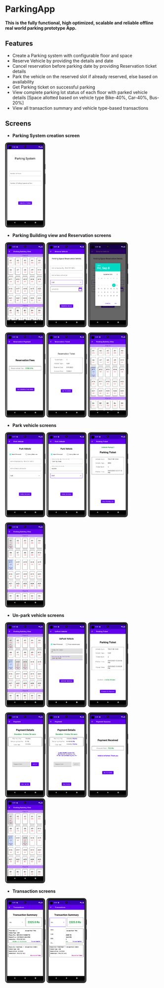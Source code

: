 # ParkingApp

**This is the fully functional, high optimized, scalable and reliable offline real world parking prototype App.**


## Features
 - Create a Parking system with configurable floor and space 
 - Reserve Vehicle by providing the details and date
 - Cancel reservation before parking date by providing Reservation ticket details
 - Park the vehicle on the reserved slot if already reserved, else based on availability
 - Get Parking ticket on successful parking
 - View complete parking lot status of each floor with parked vehicle details [Space allotted based on vehicle type Bike-40%, Car-40%, Bus-20%]
 - View all transaction summary and vehicle type-based transactions 


## Screens
 - **Parking System creation screen**

<img src="screenshots/img.png" alt="main" width="130"/>

 - **Parking Building view and Reservation screens**
<p float="left">
<img src="screenshots/ParkingLot-unparked.png" width="130"/> 
<img src="screenshots/Reserve.png" width="130"/> 
<img src="screenshots/Reserve-2.png" width="130"/> 
</p>

<p float="left">
<img src="screenshots/Reserve-3.png" width="130"/> 
<img src="screenshots/Reserve-4.png" width="130"/> 
<img src="screenshots/Reserve-5.png" width="130"/> 
</p>


- **Park vehicle screens**
<p float="left">
<img src="screenshots/Park-1.png" width="130"/> 
<img src="screenshots/Park-2.png" width="130"/> 
<img src="screenshots/Park-3.png" width="130"/> 
</p>

<p float="left">
<img src="screenshots/Park-4.png" width="130"/>
</p>

- **Un-park vehicle screens**
<p float="left">
<img src="screenshots/Unpark-1.png" width="130"/> 
<img src="screenshots/Unpark-2.png" width="130"/> 
<img src="screenshots/Unpark-3.png" width="130"/> 
</p>

<p float="left">
<img src="screenshots/Unpark-5.png" width="130"/>
<img src="screenshots/Unpark-6.png" width="130"/>
<img src="screenshots/Unpark-7.png" width="130"/>
<img src="screenshots/Unpark-8.png" width="130"/>
</p>

- **Transaction screens**
<p float="left">
<img src="screenshots/Transaction-1.png" width="130"/> 
<img src="screenshots/Transaction-2.png" width="130"/> 
</p>